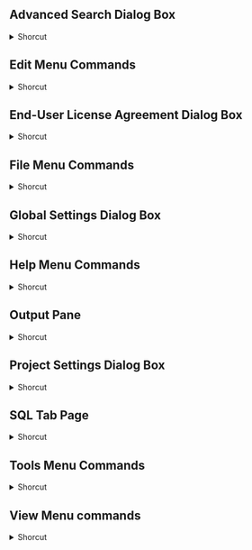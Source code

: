 ## Advanced Search Dialog Box
<details>
           <summary>Shorcut</summary>

Shortcut | Description
------------ | -------------
Enter | View the selected search result | 
Page up or Page Down Keys | Move to begin or end of the visible search results in the grid. | 
Up and Down Arrow Keys | Move one search result to up or down | 

</details>

## Edit Menu Commands
<details>
           <summary>Shorcut</summary>

Shortcut | Description
------------ | -------------
Alt + E + B or Ctrl + X | Display the manage bookmarks dialog box | 
Alt + E + C or Ctrl + C | Copy selected text to the clipboard. | 
Alt + E + F | Access find submenu. | 
Alt + E + F + A or Alt + F12 | Display the advanced search dialog box. | 
Alt + E + F + F or Ctrl + F | Find or quick find | 
Alt + E + F + G or F12 | Go to declaration | 
Alt + E + F + I or Ctrl + Shift + Spacebar | Launch quick info. | 
Alt + E + F + N or Ctrl + F3 | Find next | 
Alt + E + F + P or Ctrl + Shift + F3 | Find previous. | 
Alt + E + G or Ctrl + G | Go to line | 
Alt + E + P or Ctrl + V | Paste the most recently added text from the clipboard | 
Alt + E + R or Ctrl + Y | Redo or repeat an action | 
Alt + E + S or Ctrl + S | Save the changes done to statement. | 
Alt + E + T or Ctrl + X | Cut selected text to the clipboard | 
Alt + E + U or Ctrl + Z | Undo the last action. | 

</details>

## End-User License Agreement Dialog Box
<details>
           <summary>Shorcut</summary>

Shortcut | Description
------------ | -------------
Alt + P | Print EULA | 
Ctrl + A | Select the entire EULA text. | 
Ctrl + C | Copy the entire EULA text to the clipboard. | 

</details>

## File Menu Commands
<details>
           <summary>Shorcut</summary>

Shortcut | Description
------------ | -------------
Alt + F + C | Close the current project. | 
Alt + F + N | Display the new project dialog box. | 
Alt + F + O | Display the open project dialog box | 
Alt + F + P | Access recent projects | 
Alt + F + Q | Display the connect or reconnect to SQL Server or SQL Azure dialog box. | 
Alt + F + S | Display the save project dialog box. | 
Alt + F + T | Display the connect or reconnect to MySQL dialog box. | 
Alt + F + X | Exit SSMA application. | 

</details>

## Global Settings Dialog Box
<details>
           <summary>Shorcut</summary>

Shortcut | Description
------------ | -------------
Alt + L | Access logging tab. | 
Alt + U | Access GUI tab | 

</details>

## Help Menu Commands
<details>
           <summary>Shorcut</summary>

Shortcut | Description
------------ | -------------
Alt + H + A | Display about SSMA for MySQL dialog box. | 
Alt + H + C | Display customer feedback options dialog box. | 
Alt + H + H or F1 | Display help window. | 

</details>

## Output Pane
<details>
           <summary>Shorcut</summary>

Shortcut | Description
------------ | -------------
Ctrl + A | Select all the text. | 
Ctrl + C | Copy selected text to the clipboard | 
Ctrl + V | Paste the most recently added text from the clipboard. | 
Ctrl + X | Cut selected text to the clipboard. | 
Cut selected text to the clipboard. | Open the pop up menu. | 

</details>

## Project Settings Dialog Box
<details>
           <summary>Shorcut</summary>

Shortcut | Description
------------ | -------------
Alt + G | Access general tab | 
Alt + P | Access project information tab. | 
Alt + S | Access synchronization tab. | 
Alt + T | Access type mappings tab. | 
Alt + U | Access GUI tab. | 

</details>

## SQL Tab Page
<details>
           <summary>Shorcut</summary>

Shortcut | Description
------------ | -------------
Ctrl + C | Copy selected text to the clipboard. | 
Ctrl + F | Launch quick find | 
Ctrl + R | Convert schema | 
Ctrl + Shift + Space | Launch quick info. | 
Ctrl + V | Paste the most recently added text from the clipboard. | 
Ctrl + X | Cut selected text to the clipboard. | 
F12 | Go to declaration. | 

</details>

## Tools Menu Commands
<details>
           <summary>Shorcut</summary>

Shortcut | Description
------------ | -------------
Alt + T + A | Save as script. | 
Alt + T + C | Create report. | 
Alt + T + G | Display the global settings dialog box | 
Alt + T + J | Display the default project settings dialog box. | 
Alt + T + M | Migrate data. | 
Alt + T + N or Ctrl + R | Convert schema | 
Alt + T + O | Stop the current operation | 
Alt + T + P | Display the project settings dialog box. | 
Alt + T + R | Refresh from MySQL database. | 
Alt + T + S | Synchronize with SQL Server or SQL Azure database | 

</details>

## View Menu commands
<details>
           <summary>Shorcut</summary>

Shortcut | Description
------------ | -------------
Alt + V + E or Ctrl + E | Show error list pane | 
Alt + V + L | Alt + V + L | 
Alt + V + L + A | Add current layout | 
Alt + V + L + D or Ctrl + Alt + 1 | Select default layout | 
Alt + V + L + M | Display the manage layouts dialog box. | 
Alt + V + L + W or Ctrl + Alt + 2 | Select without explorers layout | 
Alt + V + O or Ctrl + O | Show output pane | 
Alt + V + S | Show source part | 
Alt + V + T | Show target part | 
Alt + V + Z | Synchronize metadata explorers | 
Show error list pane | Show tree
</details>
